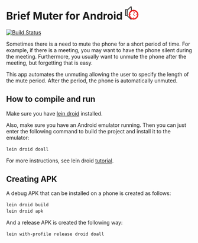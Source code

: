 # Brief Muter for Android ![Logo](res/drawable-ldpi/ic_launcher.png "Logo")

[![Build Status](https://travis-ci.org/nablaa/android-briefmuter.svg?branch=master)](https://travis-ci.org/nablaa/android-briefmuter)

Sometimes there is a need to mute the phone for a short period of time. For
example, if there is a meeting, you may want to have the phone silent during
the meeting. Furthermore, you usually want to unmute the phone after the
meeting, but forgetting that is easy.

This app automates the unmuting allowing the user to specify the length of
the mute period. After the period, the phone is automatically unmuted.

## How to compile and run

Make sure you have [lein droid](https://github.com/clojure-android/lein-droid)
installed.

Also, make sure you have an Android emulator running. Then you can just enter
the following command to build the project and install it to the emulator:

```bash
lein droid doall
```

For more instructions, see lein droid
[tutorial](https://github.com/clojure-android/lein-droid/wiki/Tutorial).

## Creating APK

A debug APK that can be installed on a phone is created as follows:

```bash
lein droid build
lein droid apk
```

And a release APK is created the following way:

```bash
lein with-profile release droid doall
```
